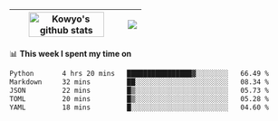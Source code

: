 | <a href="https://github.com/anuraghazra/github-readme-stats"><img width="85%" src="https://github-readme-stats.vercel.app/api?username=kowyo&show_icons=true&hide_border=true&theme=transparent" alt="Kowyo's github stats" /></a> | <a href="https://github.com/anuraghazra/github-readme-stats"><img align="center" src="https://github-readme-stats.vercel.app/api/top-langs/?username=kowyo&exclude_repo=Engineering-Competition-Robot,mobile-robot&hide=c,assembly,shaderlab,hlsl,mathematica,cmake&layout=compact&hide_border=true&theme=transparent" /></a> |
| ------------- | ------------- |

📊 **This week I spent my time on**
<!--START_SECTION:waka-->

```txt
Python       4 hrs 20 mins   ████████████████▓░░░░░░░░   66.49 %
Markdown     32 mins         ██░░░░░░░░░░░░░░░░░░░░░░░   08.34 %
JSON         22 mins         █▒░░░░░░░░░░░░░░░░░░░░░░░   05.73 %
TOML         20 mins         █▒░░░░░░░░░░░░░░░░░░░░░░░   05.28 %
YAML         18 mins         █░░░░░░░░░░░░░░░░░░░░░░░░   04.60 %
```

<!--END_SECTION:waka-->
